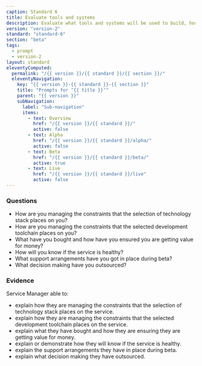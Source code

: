 ```yaml
---
caption: Standard 6
title: Evaluate tools and systems
description: Evaluate what tools and systems will be used to build, host, operate and measure the service, and how to procure them.
version: "version-2"
standard: "standard-6"
section: "beta"
tags:
  - prompt
  - version-2
layout: standard
eleventyComputed:
  permalink: "/{{ version }}/{{ standard }}/{{ section }}/"
  eleventyNavigation:
    key: "{{ version }}-{{ standard }}-{{ section }}"
    title: "Prompts for ‘{{ title }}’"
    parent: "{{ version }}"
    subNavigation:
      label: "Sub-navigation"
      items:
        - text: Overview
          href: "/{{ version }}/{{ standard }}/"
          active: false
        - text: Alpha
          href: "/{{ version }}/{{ standard }}/alpha/"
          active: false
        - text: Beta
          href: "/{{ version }}/{{ standard }}/beta/"
          active: true
        - text: Live
          href: "/{{ version }}/{{ standard }}/live"
          active: false
---
```


### Questions

- How are you managing the constraints that the selection of technology stack places on you?
- How are you managing the constraints that the selected development toolchain places on you?
- What have you bought and how have you ensured you are getting value for money?
- How will you know if the service is healthy?
- What support arrangements have you got in place during beta?
- What decision making have you outsourced?

### Evidence

Service Manager able to:

- explain how they are managing the constraints that the selection of technology stack places on the service.
- explain how they are managing the constraints that the selected development toolchain places on the service.
- explain what they have bought and how they are ensuring they are getting value for money.
- explain or demonstrate how they will know if the service is healthy.
- explain the support arrangements they have in place during beta.
- explain what decision making they have outsourced.
